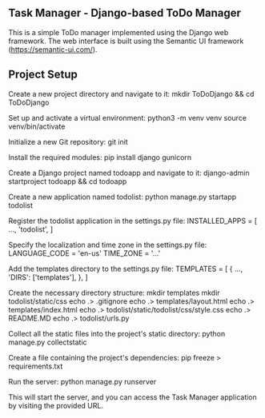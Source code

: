 ## Task Manager - Django-based ToDo Manager

This is a simple ToDo manager implemented using the Django web framework. The web interface is built using the Semantic UI framework (https://semantic-ui.com/).

## Project Setup
Create a new project directory and navigate to it:
    mkdir ToDoDjango && cd ToDoDjango

Set up and activate a virtual environment:
    python3 -m venv venv
    source venv/bin/activate

Initialize a new Git repository:
    git init

Install the required modules:
    pip install django gunicorn

Create a Django project named todoapp and navigate to it:
    django-admin startproject todoapp && cd todoapp

Create a new application named todolist:
    python manage.py startapp todolist

Register the todolist application in the settings.py file:
    INSTALLED_APPS = [
    ...,
    'todolist',
]

Specify the localization and time zone in the settings.py file:
    LANGUAGE_CODE = 'en-us'
    TIME_ZONE = '...'

Add the templates directory to the settings.py file:
    TEMPLATES = [
    {
        ...,
        'DIRS': ['templates'],
    },
]

Create the necessary directory structure:
    mkdir templates
    mkdir todolist/static/css
    echo .> .gitignore
    echo .> templates/layout.html
    echo .> templates/index.html
    echo .> todolist/static/todolist/css/style.css
    echo .> README.MD
    echo .> todolist/urls.py

Collect all the static files into the project's static directory:
    python manage.py collectstatic

Create a file containing the project's dependencies:
    pip freeze > requirements.txt

Run the server:
    python manage.py runserver

This will start the server, and you can access the Task Manager application by visiting the provided URL.
